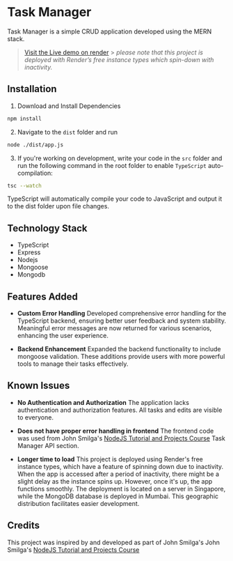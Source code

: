 # Task Manager

Task Manager is a simple CRUD application developed using the MERN stack.

> [Visit the Live demo on render](https://task-manager-sieu.onrender.com) > _please note that this project is deployed with Render’s free instance types which spin-down with inactivity._

## Installation

1. Download and Install Dependencies

```sh
npm install
```

2. Navigate to the `dist` folder and run

```sh
node ./dist/app.js
```

3. If you're working on development, write your code in the `src` folder and run the following command in the root folder to enable `TypeScript` auto-compilation:

```sh
tsc --watch
```

TypeScript will automatically compile your code to JavaScript and output it to the dist folder upon file changes.

## Technology Stack

- TypeScript
- Express
- Nodejs
- Mongoose
- Mongodb

## Features Added

- **Custom Error Handling**
  Developed comprehensive error handling for the TypeScript backend, ensuring better user feedback and system stability. Meaningful error messages are now returned for various scenarios, enhancing the user experience.

- **Backend Enhancement**
  Expanded the backend functionality to include mongoose validation. These additions provide users with more powerful tools to manage their tasks effectively.

## Known Issues

- **No Authentication and Authorization**
  The application lacks authentication and authorization features. All tasks and edits are visible to everyone.

- **Does not have proper error handling in frontend**
  The frontend code was used from John Smilga's [NodeJS Tutorial and Projects Course](https://www.udemy.com/course/nodejs-tutorial-and-projects-course/) Task Manager API section.
- **Longer time to load**
  This project is deployed using Render's free instance types, which have a feature of spinning down due to inactivity. When the app is accessed after a period of inactivity, there might be a slight delay as the instance spins up. However, once it's up, the app functions smoothly. The deployment is located on a server in Singapore, while the MongoDB database is deployed in Mumbai. This geographic distribution facilitates easier development.

## Credits

This project was inspired by and developed as part of John Smilga's John Smilga's [NodeJS Tutorial and Projects Course](https://www.udemy.com/course/nodejs-tutorial-and-projects-course/)
